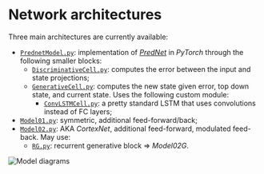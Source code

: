 # Network architectures

Three main architectures are currently available:

 - [`PrednetModel.py`](PrednetModel.py): implementation of [*PredNet*](https://coxlab.github.io/prednet/) in *PyTorch* through the following smaller blocks:
   - [`DiscriminativeCell.py`](DiscriminativeCell.py): computes the error between the input and state projections;
   - [`GenerativeCell.py`](GenerativeCell.py): computes the new state given error, top down state, and current state. Uses the following custom module:
     - [`ConvLSTMCell.py`](ConvLSTMCell.py): a pretty standard LSTM that uses convolutions instead of FC layers;
 - [`Model01.py`](Model01.py): symmetric, additional feed-forward/back;
 - [`Model02.py`](Model02.py): AKA *CortexNet*, additional feed-forward, modulated feed-back. May use:
   - [`RG.py`](RG.py): recurrent generative block ⇒ *Model02G*.
 
 ![Model diagrams](https://cdn.rawgit.com/e-lab/pytorch-CortexNet/master/model/models.svg)